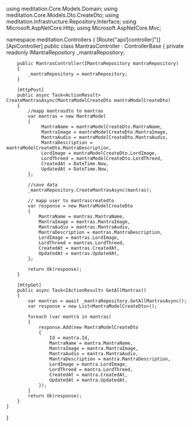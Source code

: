 ﻿using meditation.Core.Models.Domain;
using meditation.Core.Models.Dto.CreateDto;
using meditation.Infrastructure.Repository.Interface;
using Microsoft.AspNetCore.Http;
using Microsoft.AspNetCore.Mvc;

namespace meditation.Controllers
{
    [Route("api/[controller]")]
    [ApiController]
    public class MantrasController : ControllerBase
    {
        private readonly IMantraRepository _mantraRepository;

        public MantrasController(IMantraRepository mantraRepository)
        {
            _mantraRepository = mantraRepository;
        }

        [HttpPost]
        public async Task<ActionResult> CreateMantrasAsync(MantraModelCreateDto mantraModelCreateDto)
        {
            //mapp mantrasdto to mantras
            var mantras = new MantraModel
            {
                 MantraName = mantraModelCreateDto.MantraName,
                 MantraImage = mantraModelCreateDto.MantraImage,
                 MantraAudio = mantraModelCreateDto.MantraAudio,
                 MantraDescription = mantraModelCreateDto.MantraDescription,
                 LordImage = mantraModelCreateDto.LordImage,
                 LordThreed = mantraModelCreateDto.LordThreed,
                 CreatedAt = DateTime.Now,
                 UpdatedAt = DateTime.Now,
            };

            //save data
            _mantraRepository.CreateMantrasAsync(mantras);

            // mapp user to mantrascreatedto
            var response = new MantraModelCreateDto
            {
                MantraName = mantras.MantraName,
                MantraImage = mantras.MantraImage,
                MantraAudio = mantras.MantraAudio,
                MantraDescription = mantras.MantraDescription,
                LordImage = mantras.LordImage,
                LordThreed = mantras.LordThreed,
                CreatedAt = mantras.CreatedAt,
                UpdatedAt = mantras.UpdatedAt,
            };

            return Ok(response);
        }

        [HttpGet]
        public async Task<IActionResult> GetAllMantras()
        {
            var mantras = await _mantraRepository.GetAllMantrasAsync();
            var response = new List<MantraModelCreateDto>();

            foreach (var mantra in mantras)
            {
                response.Add(new MantraModelCreateDto
                {
                    Id = mantra.Id,
                    MantraName = mantra.MantraName,
                    MantraImage = mantra.MantraImage,
                    MantraAudio = mantra.MantraAudio,
                    MantraDescription = mantra.MantraDescription,
                    LordImage = mantra.LordImage,
                    LordThreed = mantra.LordThreed,
                    CreatedAt = mantra.CreatedAt,
                    UpdatedAt = mantra.UpdatedAt,
                });
            }
            return Ok(response);
        }
    }
}
